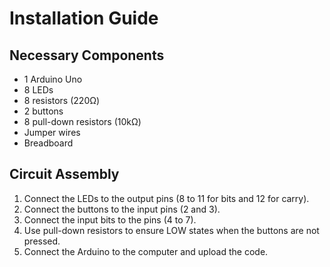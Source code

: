 # Installation Guide

## Necessary Components
- 1 Arduino Uno
- 8 LEDs
- 8 resistors (220Ω)
- 2 buttons
- 8 pull-down resistors (10kΩ)
- Jumper wires
- Breadboard

## Circuit Assembly
1. Connect the LEDs to the output pins (8 to 11 for bits and 12 for carry).
2. Connect the buttons to the input pins (2 and 3).
3. Connect the input bits to the pins (4 to 7).
4. Use pull-down resistors to ensure LOW states when the buttons are not pressed.
5. Connect the Arduino to the computer and upload the code.